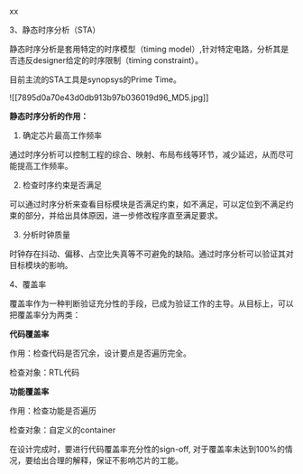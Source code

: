 xx

3、静态时序分析（STA）

静态时序分析是套用特定的时序模型（timing model）,针对特定电路，分析其是否违反designer给定的时序限制（timing constraint）。

目前主流的STA工具是synopsys的Prime Time。

![[7895d0a70e43d0db913b97b036019d96_MD5.jpg]]

**静态时序分析的作用：**

1. 确定芯片最高工作频率

通过时序分析可以控制工程的综合、映射、布局布线等环节，减少延迟，从而尽可能提高工作频率。

  

2. 检查时序约束是否满足

可以通过时序分析来查看目标模块是否满足约束，如不满足，可以定位到不满足约束的部分，并给出具体原因，进一步修改程序直至满足要求。

  

3. 分析时钟质量

时钟存在抖动、偏移、占空比失真等不可避免的缺陷。通过时序分析可以验证其对目标模块的影响。

  

4、覆盖率

覆盖率作为一种判断验证充分性的手段，已成为验证工作的主导。从目标上，可以把覆盖率分为两类：

  

**代码覆盖率**

作用：检查代码是否冗余，设计要点是否遍历完全。

检查对象：RTL代码

  

**功能覆盖率**

作用：检查功能是否遍历

检查对象：自定义的container

  

在设计完成时，要进行代码覆盖率充分性的sign-off, 对于覆盖率未达到100%的情况，要给出合理的解释，保证不影响芯片的工能。
